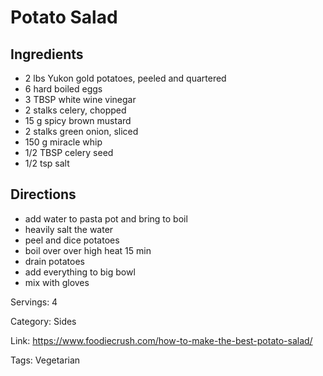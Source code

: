 # Potato Salad

## Ingredients

- 2 lbs Yukon gold potatoes, peeled and quartered
- 6 hard boiled eggs
- 3 TBSP white wine vinegar
- 2 stalks celery, chopped
- 15 g spicy brown mustard
- 2 stalks green onion, sliced
- 150 g miracle whip
- 1/2 TBSP celery seed
- 1/2 tsp salt

## Directions

- add water to pasta pot and bring to boil
- heavily salt the water
- peel and dice potatoes
- boil over over high heat 15 min
- drain potatoes
- add everything to big bowl
- mix with gloves

Servings: 4

Category: Sides

Link: https://www.foodiecrush.com/how-to-make-the-best-potato-salad/

Tags: Vegetarian

